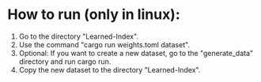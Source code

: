 How to run (only in linux):
==========================
1. Go to the directory "Learned-Index".
2. Use the command "cargo run weights.toml dataset".
3. Optional: If you want to create a new dataset, go to the "generate_data" directory and run cargo run.
4. Copy the new dataset to the directory "Learned-Index".
